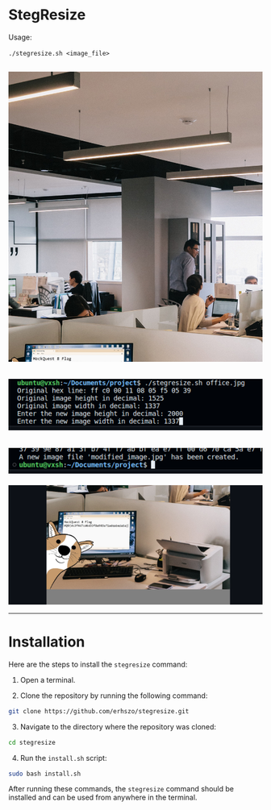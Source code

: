 # StegResize

Usage:

`./stegresize.sh <image_file>`

## ![og](/example/office.jpg "Orginal Image")

## ![usage](/example/usage.png "Usage")

## ![success](/example/success.png "Script Completion Successful")

![final](/example/final.png "Final Image")

---

# Installation

Here are the steps to install the `stegresize` command:

1. Open a terminal.

2. Clone the repository by running the following command:

```bash
git clone https://github.com/erhszo/stegresize.git
```

3. Navigate to the directory where the repository was cloned:

```bash
cd stegresize
```

4. Run the `install.sh` script:

```bash
sudo bash install.sh
```

After running these commands, the `stegresize` command should be installed and can be used from anywhere in the terminal.
